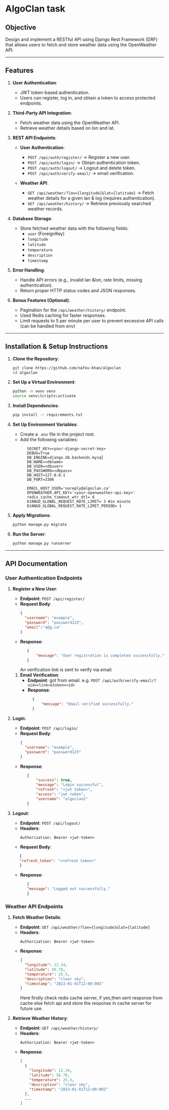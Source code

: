 # AlgoClan task

## Objective
Design and implement a RESTful API using Django Rest Framework (DRF) that allows users to fetch and store weather data using the OpenWeather API.

---

## Features
1. **User Authentication**:
   - JWT token-based authentication.
   - Users can register, log in, and obtain a token to access protected endpoints.

2. **Third-Party API Integration**:
   - Fetch weather data using the OpenWeather API.
   - Retrieve weather details based on lon and lat.

3. **REST API Endpoints**:
   - **User Authentication**:
     - `POST /api/auth/register/` → Register a new user.
     - `POST /api/auth/login/` → Obtain authentication token.
     - `POST /api/auth/logout/` → Logout and delete token.
     - `POST /api/auth/verify-email/` → email verification.

   - **Weather API**:
     - `GET /api/weather/?lon={longitude}&lat={latitude}` → Fetch weather details for a given lan & log (requires authentication).
     - `GET /api/weather/history/` → Retrieve previously searched weather records.

4. **Database Storage**:
   - Store fetched weather data with the following fields:
     - `user` (ForeignKey)
     - `longitude`
     - `latitude`
     - `temperature`
     - `description`
     - `timestamp`

5. **Error Handling**:
   - Handle API errors (e.g., invalid lan &lon, rate limits, missing authentication).
   - Return proper HTTP status codes and JSON responses.

6. **Bonus Features (Optional)**:
   - Pagination for the `/api/weather/history/` endpoint.
   - Used Redis caching for faster responses.
   - Limit requests to 5 per minute per user to prevent excessive API calls (can be handled from env)

---

## Installation & Setup Instructions

1. **Clone the Repository**:
   ```bash
   git clone https://github.com/nafeu-khan/algoclan
   cd algoclan
   ```

2. **Set Up a Virtual Environment**:
   ```bash
   python -m venv venv
   source venv\Scripts\activate
   ```

3. **Install Dependencies**:
   ```bash
   pip install -r requirements.txt
   ```

4. **Set Up Environment Variables**:
   - Create a `.env` file in the project root.
   - Add the following variables:
     ```
        SECRET_KEY=<your-django-secret-key>
        DEBUG=True
        DB_ENGINE=django.db.backends.mysql
        DB_NAME=<dbname>
        DB_USER=<dbuser>
        DB_PASSWORD=<dbpass>
        DB_HOST=127.0.0.1
        DB_PORT=3306

        EMAIL_HOST_USER='noreply@algoclan.ca'
        OPENWEATHER_API_KEY='<your-openweather-api-key>'
        redis_cache_timeout_wtr_dtl= 6
        DJANGO_GLOBAL_REQUEST_RATE_LIMIT= 3 #in minute
        DJANGO_GLOBAL_REQUEST_RATE_LIMIT_PERIOD= 1
     ```

5. **Apply Migrations**:
   ```bash
   python manage.py migrate
   ```

6. **Run the Server**:
   ```bash
   python manage.py runserver
   ```

---

## API Documentation

### User Authentication Endpoints
1. **Register a New User**:
   - **Endpoint**: `POST /api/register/`
   - **Request Body**:
     ```json
     {
       "username": "example",
       "password": "password123",
       "email":"a@g.ca"
     }
     ```
   - **Response**:
     ```json
        {
            "message": "User registration is completed successfully."
        }
     ```
     An verification link is sent to verify via email.
    1. **Email Verification**:
        - **Endpoint**: got from email. e.g. `POST /api/auth/verify-email/?uid=<link>&token=<id>`
        - **Response**:
          ```json
            {
                "message": "Email verified successfully."
            }
          ```

2. **Login**:
   - **Endpoint**: `POST /api/login/`
   - **Request Body**:
     ```json
     {
       "username": "example",
       "password": "password123"
     }
     ```
   - **Response**:
     ```json
        {
            "success": true,
            "message": "Login successful",
            "refresh": "<jwt token>",
            "access": "jwt token",
            "username": "algoclan2"
        }
     ```

3. **Logout**:
   - **Endpoint**: `POST /api/logout/`
   - **Headers**:
     ```
     Authorization: Bearer <jwt-token>
     ```
    - **Request Body**:
     ```json
        {
        "refresh_token": "<refresh token>"
        }
     ```
   - **Response**:
     ```json
        {
        "message": "Logged out successfully."
        }
     ```

### Weather API Endpoints
1. **Fetch Weather Details**:
   - **Endpoint**: `GET /api/weather/?lon={longitude}&lat={latitude}`
   - **Headers**:
     ```
     Authorization: Bearer <jwt-token>
     ```
   - **Response**:
     ```json
     {
       "longitude": 12.34,
       "latitude": 56.78,
       "temperature": 25.5,
       "description": "clear sky",
       "timestamp": "2023-01-01T12:00:00Z"
     }
     ```
     Here firstly check redis cache server, if yes,then sent response from cache else fetch api and store the response in cache server for future use.
     

2. **Retrieve Weather History**:
   - **Endpoint**: `GET /api/weather/history/`
   - **Headers**:
     ```
     Authorization: Bearer <jwt-token>
     ```
   - **Response**:
     ```json
     [
       {
         "longitude": 12.34,
         "latitude": 56.78,
         "temperature": 25.5,
         "description": "clear sky",
         "timestamp": "2023-01-01T12:00:00Z"
       },
       ...
     ]
     ```

